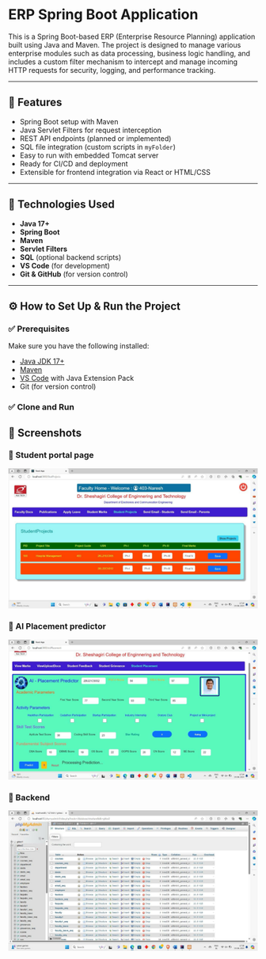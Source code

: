 # ERP Spring Boot Application

This is a Spring Boot-based ERP (Enterprise Resource Planning) application built using Java and Maven. The project is designed to manage various enterprise modules such as data processing, business logic handling, and includes a custom filter mechanism to intercept and manage incoming HTTP requests for security, logging, and performance tracking.

---

## 🌟 Features

- Spring Boot setup with Maven
- Java Servlet Filters for request interception
- REST API endpoints (planned or implemented)
- SQL file integration (custom scripts in `myFolder`)
- Easy to run with embedded Tomcat server
- Ready for CI/CD and deployment
- Extensible for frontend integration via React or HTML/CSS

---

## 🚀 Technologies Used

- **Java 17+**
- **Spring Boot**
- **Maven**
- **Servlet Filters**
- **SQL** (optional backend scripts)
- **VS Code** (for development)
- **Git & GitHub** (for version control)

---

## ⚙️ How to Set Up & Run the Project

### ✅ Prerequisites

Make sure you have the following installed:

- [Java JDK 17+](https://adoptopenjdk.net/)
- [Maven](https://maven.apache.org/install.html)
- [VS Code](https://code.visualstudio.com/) with Java Extension Pack
- Git (for version control)

### ✅ Clone and Run

## 📸 Screenshots

### 🔹 Student portal page
![Home Page](student_portal_4.jpg)

### 🔹 AI Placement predictor
![Dashboard](AI_placement_predictor.jpg)

### 🔹 Backend
![Dashboard](backend.jpg)
